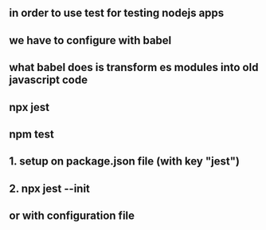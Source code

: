 ## in order to use test for testing nodejs apps
## we have to configure with babel
## what babel does is transform es modules into old javascript code

<!-- testing command -->
## npx jest
## npm test

<!-- jest configuration 3 ways-->
## 1. setup on package.json file (with key "jest")
## 2. npx jest --init
## or with configuration file